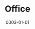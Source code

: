---
title: Office
date: 0003-01-01
ico: mdi:desktop-tower
color:
  title: red
  shade: 400
hardware:

  - type: Display 1
    name: Spectrum › Black
    sub:
      - 27"
      - 240Hz
      - OLED
    link: https://dough.tech/products/spectrum-black

  - type: Display 2
    name: LG › 27GL83A-B
    sub:
      - 27"
      - 144Hz
    link: https://amazon.com/dp/B07YGZL8XF?tag=qrayg-20

  - type: Speakers
    name: Audioengine › A2+
    sub:
      - + S6 Sub
    link: https://amazon.com/dp/B07MYW4Q8S?tag=qrayg-20

  - type: Headphones
    name: Bowers & Wilkins › PX-7
    sub:
      - Over Ear
    link: https://amazon.com/dp/B07WK6SGZC?tag=qrayg-20

  - type: Cam
    name: Insta360 › Link
    sub:
      - USB
      - AI
    link: https://amazon.com/dp/B0B826KS4B?tag=qrayg-20

  # - type: Cam
  #   name: Opal › AI Webcam
  #   sub:
  #     - USB
  #     - Black
  #   link: https://opalcamera.com/

  # - type: Cam
  #   name: Lumina › AI Webcam
  #   sub:
  #     - USB
  #     - Atomic Grey
  #   link: https://amazon.com/dp/B09T74FDVJ?tag=qrayg-20

  - type: USB Switch
    name: UGreen › USB3 Switch
    sub:
      - 4x USB3
      - Mac ↔ PC
    link: https://amazon.com/dp/B01N6GD9JO?tag=qrayg-20

  - type: Misc
    name: LaMetric › Sky
    sub:
      - Smart Lighting
    link: https://lametric.com/en-US/sky/

  - type: Misc
    name: LaMetric › Time
    sub:
      - Smart Clock
    link: https://amazon.com/dp/B01IVTVK3W?tag=qrayg-20

  - type: NAS
    name: Synology › DS620slim
    sub:
      - 6 Bays
      - 8GB Crucial Ram
    link: https://amazon.com/dp/B07V6CC4M2?tag=qrayg-20

  # - type: NAS
  #   name: Synology › DS416slim
  #   sub:
  #     - 4 Bays
  #     - 2 TB
  #   link: https://amazon.com/dp/B00LB0E9B4?tag=qrayg-20

  - type: Chair
    name: HINOMI › H1 Classic #Steelcase › Reply Mesh
    sub:
      #- Gray
      - Black
    link: https://hinomi.co/products/hinomi-h1-classic-ergonomic-office-chair

---